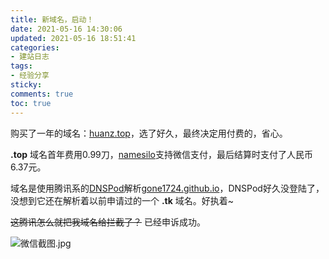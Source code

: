 ```yaml
---
title: 新域名，启动！
date: 2021-05-16 14:30:06
updated: 2021-05-16 18:51:41
categories:
- 建站日志
tags:
- 经验分享
sticky:
comments: true
toc: true
---
```


购买了一年的域名：[huanz.top](https://huanz.top/)，选了好久，最终决定用付费的，省心。
<!-- more -->

**.top** 域名首年费用0.99刀，[namesilo](https://www.namesilo.com/)支持微信支付，最后结算时支付了人民币6.37元。

域名是使用腾讯系的[DNSPod](https://www.dnspod.cn/)解析[gone1724.github.io](https://github.com/gone1724/gone1724.github.io "项目地址")，DNSPod好久没登陆了，没想到它还在解析着以前申请过的一个 **.tk** 域名。好执着~

~~这腾讯怎么就把我域名给拦截了？~~ 已经申诉成功。

![微信截图.jpg](https://i.loli.net/2021/05/19/lDIKyvM7zGgdVZO.jpg)
